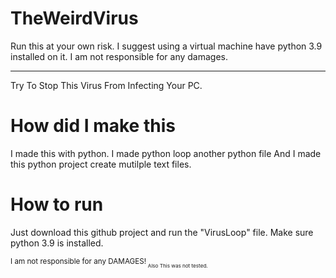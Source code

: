 # TheWeirdVirus
Run this at your own risk. I suggest using a virtual machine have python 3.9 installed on it. I am not responsible for any damages.
_______________________________________________________________________________________________________________________________

Try To Stop This Virus From Infecting Your PC.

# How did I make this

I made this with python.
I made python loop another python file
And I made this python project create mutilple text files.

# How to run

Just download this github project and run the "VirusLoop" file.
Make sure python 3.9 is installed.


<sub>I am not responsible for any DAMAGES!<sub>
<sub>Also This was not tested.<sub>
